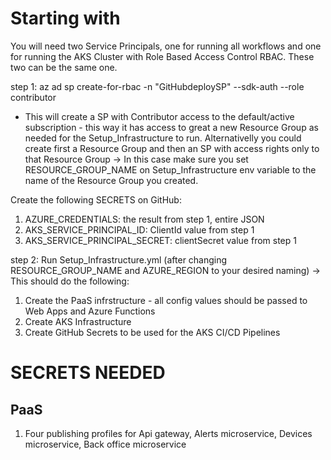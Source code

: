 # Starting with

You will need two Service Principals, one for running all workflows and one for running the AKS Cluster with Role Based Access Control RBAC. These two can be the same one.

step 1:
 az ad sp create-for-rbac -n "GitHubdeploySP" --sdk-auth --role contributor

 - This will create a SP with Contributor access to the default/active subscription - this way it has access to great a new Resource Group as needed for the Setup_Infrastructure to run. Alternativelly you could create first a Resource Group and then an SP with access rights only to that Resource Group -> In this case make sure you set RESOURCE_GROUP_NAME on Setup_Infrastructure env variable to the name of the Resource Group you created.

 Create the following SECRETS on GitHub:

 1. AZURE_CREDENTIALS: the result from step 1, entire JSON
 2. AKS_SERVICE_PRINCIPAL_ID: ClientId value from step 1
 3. AKS_SERVICE_PRINCIPAL_SECRET: clientSecret value from step 1

 step 2:
 Run Setup_Infrastructure.yml (after changing RESOURCE_GROUP_NAME and AZURE_REGION to your desired naming)
-> This should do the following:
1. Create the PaaS infrstructure - all config values should be passed to Web Apps and Azure Functions
2. Create AKS Infrastructure
3. Create GitHub Secrets to be used for the AKS CI/CD Pipelines


# SECRETS NEEDED
## PaaS

1. Four publishing profiles for Api gateway, Alerts microservice, Devices microservice, Back office microservice
    